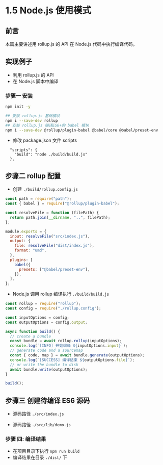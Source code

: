# 1.5 Node.js 使用模式

## 前言

本篇主要讲述用 rollup.js 的 API 在 Node.js 代码中执行编译代码。

## 实现例子

- 利用 rollup.js 的 API
- 在 Node.js 脚本中编译

### 步骤一 安装

```sh
npm init -y

## 安装 rollup.js 基础模块
npm i --save-dev rollup
## 安装 rollup.js 编译ES6+的 babel 模块
npm i --save-dev @rollup/plugin-babel @babel/core @babel/preset-env
```

- 修改 package.json 文件 scripts

```
  "scripts": {
    "build": "node ./build/build.js"
  },
```

## 步骤二 rollup 配置

- 创建 `./build/rollup.config.js`

```js
const path = require("path");
const { babel } = require("@rollup/plugin-babel");

const resolveFile = function (filePath) {
  return path.join(__dirname, "..", filePath);
};

module.exports = {
  input: resolveFile("src/index.js"),
  output: {
    file: resolveFile("dist/index.js"),
    format: "umd",
  },
  plugins: [
    babel({
      presets: ["@babel/preset-env"],
    }),
  ],
};
```

- Node.js 调用 rollup 编译执行 `./build/build.js`

```js
const rollup = require("rollup");
const config = require("./rollup.config");

const inputOptions = config;
const outputOptions = config.output;

async function build() {
  // create a bundle
  const bundle = await rollup.rollup(inputOptions);
  console.log(`[INFO] 开始编译 ${inputOptions.input}`);
  // generate code and a sourcemap
  const { code, map } = await bundle.generate(outputOptions);
  console.log(`[SUCCESS] 编译结束 ${outputOptions.file}`);
  // or write the bundle to disk
  await bundle.write(outputOptions);
}

build();
```

## 步骤三 创建待编译 ES6 源码

- 源码路径 `./src/index.js`

- 源码路径 `./src/lib/demo.js`

### 步骤 四: 编译结果

- 在项目目录下执行 `npm run build`
- 编译结果在目录 `./dist/` 下
